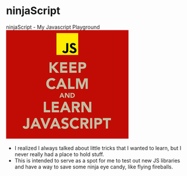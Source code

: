 # ninjaScript
ninjaScript - My Javascript Playground
![Slide image](img/keep-calm.jpg?raw=true "Title")

- I realized I always talked about little tricks that I wanted to learn, but I never really had a place to hold stuff.
- This is intended to serve as a spot for me to test out new JS libraries and have a way to save some ninja eye candy, like flying fireballs.
